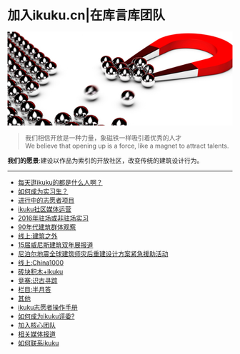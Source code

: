# 加入ikuku.cn|在库言库团队

![magnet](images/magnet.jpg)

>我们相信开放是一种力量，象磁铁一样吸引着优秀的人才   
We believe that opening up is a force, like a magnet to attract talents.  

**我们的愿景**:建设以作品为索引的开放社区，改变传统的建筑设计行为。

-----

* [每天逛ikuku的都是什么人啊？](volunteer-4.md)
* [如何成为实习生？](volunteer-5.md)
* [进行中的志愿者项目](volunteer-2.md)
 * [ikuku社区媒体运营](volunteer-8.md)
 * [2016年驻场或非驻场实习](volunteer-9.md)
 * [90年代建筑群体观察](volunteer-10.md)
 * [线上:建筑之外](volunteer-11.md)
 * [15届威尼斯建筑双年展报道](volunteer-15.md) 
 * [尼泊尔地震全球建筑师灾后重建设计方案紧急援助活动](volunteer-12.md)
 * [线上:China1000](volunteer-13.md)
 * [砖块积木+ikuku](volunteer-16.md)
 * [竞赛:识古寻踪](volunteer-18.md)
 * [栏目:半月答](volunteer-17.md)
 * [其他](volunteer-14.md)
* [ikuku志愿者操作手册](volunteer-7.md)
* [如何成为ikuku评委?](volunteer-3.md)  
* [加入核心团队](volunteer-0.md)
* [相关媒体报道](press.md)
* [如何联系ikuku](contact.md)



 
 

